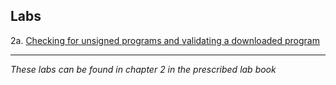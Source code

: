 ## Labs    
2a. [Checking for unsigned programs and validating a downloaded program](https://vimeo.com/230752183/6a6267cb75)   
___
*These labs can be found in chapter 2 in the prescribed lab book* 
